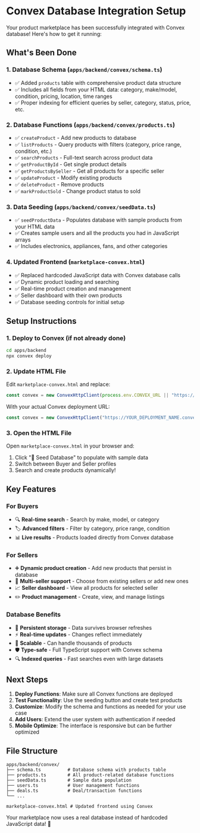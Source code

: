 # Convex Database Integration Setup

Your product marketplace has been successfully integrated with Convex database! Here's how to get it running:

## What's Been Done

### 1. Database Schema (`apps/backend/convex/schema.ts`)
- ✅ Added `products` table with comprehensive product data structure
- ✅ Includes all fields from your HTML data: category, make/model, condition, pricing, location, time ranges
- ✅ Proper indexing for efficient queries by seller, category, status, price, etc.

### 2. Database Functions (`apps/backend/convex/products.ts`)
- ✅ `createProduct` - Add new products to database
- ✅ `listProducts` - Query products with filters (category, price range, condition, etc.)
- ✅ `searchProducts` - Full-text search across product data
- ✅ `getProductById` - Get single product details
- ✅ `getProductsBySeller` - Get all products for a specific seller
- ✅ `updateProduct` - Modify existing products
- ✅ `deleteProduct` - Remove products
- ✅ `markProductSold` - Change product status to sold

### 3. Data Seeding (`apps/backend/convex/seedData.ts`)
- ✅ `seedProductData` - Populates database with sample products from your HTML data
- ✅ Creates sample users and all the products you had in JavaScript arrays
- ✅ Includes electronics, appliances, fans, and other categories

### 4. Updated Frontend (`marketplace-convex.html`)
- ✅ Replaced hardcoded JavaScript data with Convex database calls
- ✅ Dynamic product loading and searching
- ✅ Real-time product creation and management
- ✅ Seller dashboard with their own products
- ✅ Database seeding controls for initial setup

## Setup Instructions

### 1. Deploy to Convex (if not already done)
```bash
cd apps/backend
npx convex deploy
```

### 2. Update HTML File
Edit `marketplace-convex.html` and replace:
```javascript
const convex = new ConvexHttpClient(process.env.CONVEX_URL || "https://your-convex-deployment.convex.cloud");
```

With your actual Convex deployment URL:
```javascript
const convex = new ConvexHttpClient("https://YOUR_DEPLOYMENT_NAME.convex.cloud");
```

### 3. Open the HTML File
Open `marketplace-convex.html` in your browser and:
1. Click "🌱 Seed Database" to populate with sample data
2. Switch between Buyer and Seller profiles
3. Search and create products dynamically!

## Key Features

### For Buyers
- 🔍 **Real-time search** - Search by make, model, or category
- 🏷️ **Advanced filters** - Filter by category, price range, condition
- 📊 **Live results** - Products loaded directly from Convex database

### For Sellers
- ➕ **Dynamic product creation** - Add new products that persist in database
- 👤 **Multi-seller support** - Choose from existing sellers or add new ones
- 📈 **Seller dashboard** - View all products for selected seller
- ✏️ **Product management** - Create, view, and manage listings

### Database Benefits
- 💾 **Persistent storage** - Data survives browser refreshes
- ⚡ **Real-time updates** - Changes reflect immediately
- 🔄 **Scalable** - Can handle thousands of products
- 🛡️ **Type-safe** - Full TypeScript support with Convex schema
- 🔍 **Indexed queries** - Fast searches even with large datasets

## Next Steps

1. **Deploy Functions**: Make sure all Convex functions are deployed
2. **Test Functionality**: Use the seeding button and create test products
3. **Customize**: Modify the schema and functions as needed for your use case
4. **Add Users**: Extend the user system with authentication if needed
5. **Mobile Optimize**: The interface is responsive but can be further optimized

## File Structure
```
apps/backend/convex/
├── schema.ts          # Database schema with products table
├── products.ts        # All product-related database functions
├── seedData.ts        # Sample data population
├── users.ts           # User management functions
├── deals.ts           # Deal/transaction functions
└── ...

marketplace-convex.html # Updated frontend using Convex
```

Your marketplace now uses a real database instead of hardcoded JavaScript data! 🎉